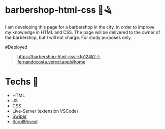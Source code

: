 # barbershop-html-css 🧔🪒
I am developing this page for a barbershop in the city, in order to improve my knowledge in HTML and CSS. The page will be delivered to the owner of the barbershop, but I will not charge. For study purposes only. 

#Deployed
>https://barbershop-html-css-kfg124lj2-l-fernandocosta.vercel.app/#home

# Techs 🚀

* HTML
* JS
* CSS
* Live-Server (extension VSCode)
* [Swiper](https://swiperjs.com/swiper-api)
* [ScrollReveal](https://scrollrevealjs.org/)
